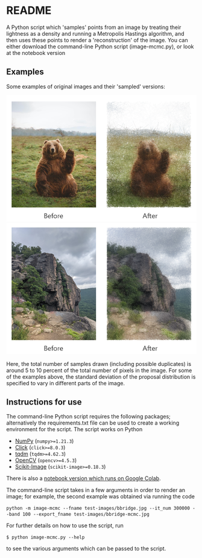 # README

A Python script which 'samples' points from an image by treating their lightness as a density and running a 
Metropolis Hastings algorithm, and then uses these points to render a 'reconstruction' of the image. You can either
download the command-line Python script (image-mcmc.py), or look at the notebook version 

## Examples 
Some examples of original images and their 'sampled' versions:

![A bear](test-images/bear_before_after.png)
![A cliff](test-images/bbridge_before_after.png)

Here, the total number of samples drawn (including possible duplicates) is around 5 to 10 percent of the
total number of pixels in the image. For some of the examples above, the standard deviation of the proposal
distribution is specified to vary in different parts of the image.

## Instructions for use

The command-line Python script requires the following packages; 
alternatively the requirements.txt file
can be used to create a working environment for the script. The script
works on Python 

* [NumPy](https://numpy.org/) (`numpy>=1.21.3`)
* [Click](https://click.palletsprojects.com/en/7.x/) (`click>=8.0.3`)
* [tqdm](https://tqdm.github.io/) (`tqdm>=4.62.3`)
* [OpenCV](https://pypi.org/project/opencv-python/) (`opencv>=4.5.3`)
* [Scikit-Image](https://scikit-image.org/) (`scikit-image>=0.18.3`)

There is also a [notebook version which runs on Google Colab](https://github.com/aday651/mcmc-pics/blob/master/image_mcmc.ipynb).

The command-line script takes in a few arguments in order to render
an image; for example, the second example was obtained via running
the code

```
python -m image-mcmc --fname test-images/bbridge.jpg --it_num 300000 --band 100 --export_fname test-images/bbridge-mcmc.jpg
```

For further details on how to use the script, run
```
$ python image-mcmc.py --help
```
to see the various arguments which can be passed to the script.
